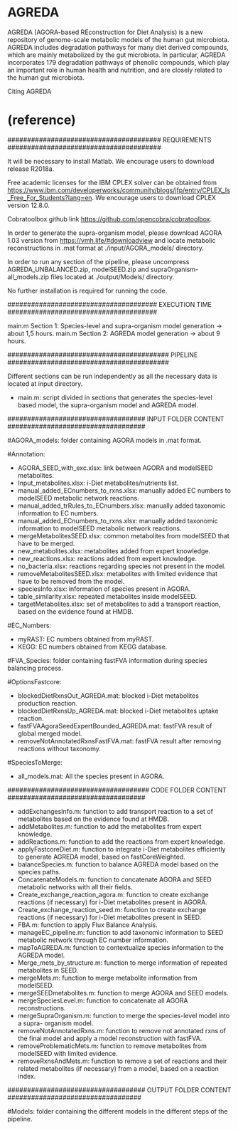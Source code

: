 # AGREDA
AGREDA (AGORA-based REconstruction for Diet Analysis) is a new repository of genome-scale metabolic models of the human gut microbiota. AGREDA includes degradation pathways for many diet derived compounds, which are mainly metabolized by the gut microbiota. In particular, AGREDA incorporates 179 degradation pathways of phenolic compounds, which play an important role in human health and nutrition, and are closely related to the human gut microbiota.

Citing AGREDA
# (reference)

####################################### REQUIREMENTS #######################################

It will be necessary to install Matlab. We encourage users to download release 
R2018a.

Free academic licenses for the IBM CPLEX solver can be obtained from
https://www.ibm.com/developerworks/community/blogs/jfp/entry/CPLEX_Is_Free_For_Students?lang=en.
We encourage users to download CPLEX version 12.8.0.

Cobratoolbox github link https://github.com/opencobra/cobratoolbox.

In order to generate the supra-organism model, please download AGORA 1.03 version
from https://vmh.life/#downloadview and locate metabolic reconstructions in .mat
format at ./input/AGORA_models/ directory.

In order to run any section of the pipeline, please uncompress AGREDA_UNBALANCED.zip, 
modelSEED.zip and supraOrganism-all_models.zip files located at
./output/Models/ directory.

No further installation is required for running the code.

###################################### EXECUTION TIME ######################################

main.m Section 1: Species-level and supra-organism model generation -> about 1,5 hours.
main.m Section 2: AGREDA model generation -> about 9 hours.

######################################### PIPELINE #########################################

Different sections can be run independently as all the necessary data is located at input
directory.

  * main.m: script divided in sections that generates the species-level based
	model, the supra-organism model and AGREDA model.

################################### INPUT FOLDER CONTENT ###################################

#AGORA_models: folder containing AGORA models in .mat format.

#Annotation:

  * AGORA_SEED_with_exc.xlsx: link between AGORA and modelSEED metabolites.
  * Input_metabolites.xlsx: i-Diet metabolites/nutrients list.
  * manual_added_ECnumbers_to_rxns.xlsx: manually added EC numbers to modelSEED
	metabolic network reactions.
  * manual_added_trRules_to_ECnumbers.xlsx: manually added taxonomic information
	to EC numbers.
  * manual_added_ECnumbers_to_rxns.xlsx: manually added taxonomic information to
	modelSEED metabolic network reactions.
  * mergeMetabolitesSEED.xlsx: common metabolites from modelSEED that have to be merged.
  * new_metabolites.xlsx: metabolites added from expert knowledge.
  * new_reactions.xlsx: reactions added from expert knowledge.
  * no_bacteria.xlsx: reactions regarding species not present in the model.
  * removeMetabolitesSEED.xlsx: metabolites with limited evidence that have to be removed
	from the model.
  * speciesInfo.xlsx: information of species present in AGORA.
  * table_similarity.xlsx: repeated metabolites inside modelSEED.
  * targetMetabolites.xlsx: set of metabolites to add a transport reaction, based on the
	evidence found at HMDB.

#EC_Numbers:

  * myRAST: EC numbers obtained from myRAST.
  * KEGG: EC numbers obtained from KEGG database.

#FVA_Species: folder containing fastFVA information during species balancing process.

#OptionsFastcore:

  * blockedDietRxnsOut_AGREDA.mat: blocked i-Diet metabolites production reaction.
  * blockedDietRxnsUp_AGREDA.mat: blocked i-Diet metabolites uptake reaction.
  * fastFVAAgoraSeedExpertBounded_AGREDA.mat: fastFVA result of global merged model.
  * removeNotAnnotatedRxnsFastFVA.mat: fastFVA result after removing reactions
	without taxonomy.

#SpeciesToMerge:
  
  * all_models.mat: All the species present in AGORA.

#################################### CODE FOLDER CONTENT ###################################

  * addExchangesInfo.m: function to add transport reaction to a set of metabolites
	based on the evidence found at HMDB.
  * addMetabolites.m: function to add the metabolites from expert knowledge.
  * addReactions.m: function to add the reactions from expert knowledge.
  * applyFastcoreDiet.m: function to integrate i-Diet metabolites efficiently to
	generate AGREDA model, based on fastCoreWeighted.
  * balanceSpecies.m: function to balance AGREDA model based on the species paths.
  * ConcatenateModels.m: function to concatenate AGORA and SEED metabolic networks
	with all their fields.
  * Create_exchange_reaction_agora.m: function to create exchange reactions (if
	necessary) for i-Diet metabolites present in AGORA.
  * Create_exchange_reaction_seed.m: function to create exchange reactions (if 
	necessary) for i-Diet metabolites present in SEED.
  * FBA.m: function to apply Flux Balance Analysis.
  * manageEC_pipeline.m: function to add taxonomic information to SEED metabolic
	network through EC number information.
  * mapToAGREDA.m: function to contextualize species information to the AGREDA model.
  * Merge_mets_by_structure.m: function to merge information of repeated
	metabolites in SEED.
  * mergeMets.m: function to merge metabolite information from modelSEED.
  * mergeSEEDmetabolites.m: function to merge AGORA and SEED models.
  * mergeSpeciesLevel.m: function to concatenate all AGORA reconstructions.
  * mergeSupraOrganism.m: function to merge the species-level model into a supra-
	organism model.
  * removeNotAnnotatedRxns.m: function to remove not annotated rxns of the final 
	model and apply a model reconstruction with fastFVA.
  * removeProblematicMets.m: function to remove metabolites from modelSEED with limited
	evidence.
  * removeRxnsAndMets.m: function to remove a set of reactions and their related metabolites
	(if necessary) from a model, based on a reaction index.

################################### OUTPUT FOLDER CONTENT ##################################

#Models: folder containing the different models in the different steps of the pipeline.
